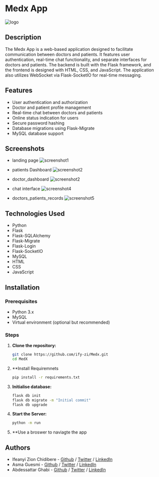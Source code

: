# Medx App

![logo](https://github.com/ify-zi/MedX/app/static/images/md.png)

## Description

The Medx App is a web-based application designed to facilitate communication between doctors and patients. It features user authentication, real-time chat functionality, and separate interfaces for doctors and patients. The backend is built with the Flask framework, and the frontend is designed with HTML, CSS, and JavaScript. The application also utilizes WebSocket via Flask-SocketIO for real-time messaging.

## Features

- User authentication and authorization
- Doctor and patient profile management
- Real-time chat between doctors and patients
- Online status indication for users
- Secure password hashing
- Database migrations using Flask-Migrate
- MySQL database support

## Screenshots
- landing page
![screenshot1](https://github.com/ify-zi/MedX/screenshots/landing_page.jpg)

- patients Dashboard
![screenshot2](https://github.com/ify-zi/MedX/screenshots/patient_dashboard.jpg)

- doctor_dashboard
![screenshot2](https://github.com/ify-zi/MedX/screenshots/doctor_dashboard.jpg)

- chat interface
![screenshot4](https://github.com/ify-zi/MedX/screenshots/chat_interface.jpg)

- doctors_patients_records
![screenshot5](https://github.com/ify-zi/MedX/screenshots/doctors_records.jpg)


## Technologies Used

- Python
- Flask
- Flask-SQLAlchemy
- Flask-Migrate
- Flask-Login
- Flask-SocketIO
- MySQL
- HTML
- CSS
- JavaScript

## Installation

### Prerequisites

- Python 3.x
- MySQL
- Virtual environment (optional but recommended)

### Steps

1. **Clone the repository:**

   ```bash
   git clone https://github.com/ify-zi/Medx.git
   cd MedX

2. **Install Requiremnets
    ```bash
    pip install -r requirements.txt

3. **Initialise database:**
    ```bash
    flask db init
    flask db migrate -m "Initial commit"
    flask db upgrade

3. **Start the Server:**

    ```bash
   python -m run

4. **Use a broswer to naviagte the app


## Authors
- Ifeanyi Zion Chidibere - [Github](https://github.com/ify-zi) / [Twitter](https://twitter.com/ify_zi) / [LinkedIn](https://www.linkedin.com/in/ifeanyi-zion-chidiebere-b078371a4)
- Asma Guesmi - [Github](https://github.com/Asma22334585) / [Twitter](https://twitter.com/HaDil08527786) / [LinkedIn](https://www.linkedin.com/in/asma-guesmi)
- Abdessattar Ghabi - [Github](https://github.com/ghabi1602) / [Twitter](https://twitter.com/GhabiAm1602) / [LinkedIn](https://www.linkedin.com/in/abdessattar-ghabi-412a30285)